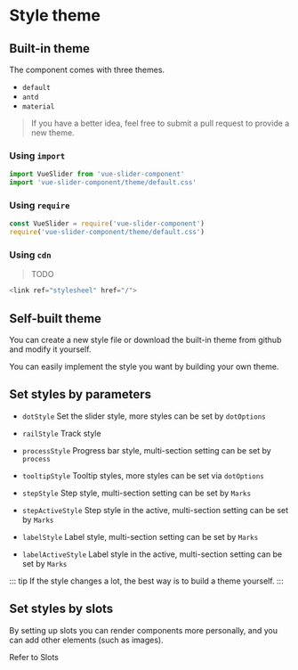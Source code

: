 # Style theme

## Built-in theme

The component comes with three themes.

  - `default`
  - `antd`
  - `material`

> If you have a better idea, feel free to submit a pull request to provide a new theme.

### Using `import`

```ts
import VueSlider from 'vue-slider-component'
import 'vue-slider-component/theme/default.css'
```

### Using `require`

```ts
const VueSlider = require('vue-slider-component')
require('vue-slider-component/theme/default.css')
```

### Using `cdn`

> TODO

```ts
<link ref="stylesheel" href="/">
```

## Self-built theme

You can create a new style file or download the built-in theme from github and modify it yourself.

You can easily implement the style you want by building your own theme.

## Set styles by parameters

- `dotStyle` Set the slider style, more styles can be set by `dotOptions`

- `railStyle` Track style

- `processStyle` Progress bar style, multi-section setting can be set by `process`

- `tooltipStyle` Tooltip styles, more styles can be set via `dotOptions`

- `stepStyle` Step style, multi-section setting can be set by `Marks`

- `stepActiveStyle` Step style in the active, multi-section setting can be set by `Marks`

- `labelStyle` Label style, multi-section setting can be set by `Marks`

- `labelActiveStyle` Label style in the active, multi-section setting can be set by `Marks`

::: tip
  If the style changes a lot, the best way is to build a theme yourself.
:::

## Set styles by slots

By setting up slots you can render components more personally, and you can add other elements (such as images).

Refer to <router-link :to="$route.meta.lang + 'api/slots'">Slots</router-link>